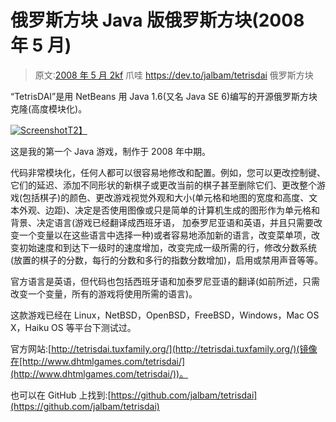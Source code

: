 # 俄罗斯方块 Java 版俄罗斯方块(2008 年 5 月)

> 原文:[2008 年 5 月 2kf](https://dev.to/jalbam/tetrisdai--tetris-in-java-may-2008-2kf) 爪哇 https://dev.to/jalbam/tetrisdai 俄罗斯方块

“TetrisDAI”是用 NetBeans 用 Java 1.6(又名 Java SE 6)编写的开源俄罗斯方块克隆(高度模块化)。

[![Screenshot](../Images/88d54c74099fcce39ef8de4e5e6536f8.png)T2】](https://res.cloudinary.com/practicaldev/image/fetch/s--5_c-UQ4B--/c_limit%2Cf_auto%2Cfl_progressive%2Cq_auto%2Cw_880/http://www.dhtmlgames.com/tetrisdai/tetrisdai.jpg)

这是我的第一个 Java 游戏，制作于 2008 年中期。

代码非常模块化，任何人都可以很容易地修改和配置。例如，您可以更改控制键、它们的延迟、添加不同形状的新棋子或更改当前的棋子甚至删除它们、更改整个游戏(包括棋子)的颜色、更改游戏视觉外观和大小(单元格和地图的宽度和高度、文本外观、边距)、决定是否使用图像或只是简单的计算机生成的图形作为单元格和背景、决定语言(游戏已经翻译成西班牙语， 加泰罗尼亚语和英语，并且只需要改变一个变量以在这些语言中选择一种)或者容易地添加新的语言，改变菜单项，改变初始速度和到达下一级时的速度增加，改变完成一级所需的行，修改分数系统(放置的棋子的分数，每行的分数和多行的指数分数增加)，启用或禁用声音等等。

官方语言是英语，但代码也包括西班牙语和加泰罗尼亚语的翻译(如前所述，只需改变一个变量，所有的游戏将使用所需的语言)。

这款游戏已经在 Linux，NetBSD，OpenBSD，FreeBSD，Windows，Mac OS X，Haiku OS 等平台下测试过。

官方网站:[http://tetrisdai.tuxfamily.org/](http://tetrisdai.tuxfamily.org/)(镜像在[http://www.dhtmlgames.com/tetrisdai/](http://www.dhtmlgames.com/tetrisdai/))。

也可以在 GitHub 上找到:[https://github.com/jalbam/tetrisdai](https://github.com/jalbam/tetrisdai)